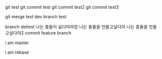 git test
git commit test
git commit test2
git commit test3

git merge test
dev branch test

branch deltest
나는 충돌이 싫다아아앙
나는 충돌을 만들고싶다아
나는 충돌을 만들고싶다아2
commit feature branch

i am master

i am rebase